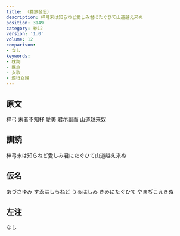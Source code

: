 ```yaml
---
title: （羇旅發思）
description: 梓弓末は知らねど愛しみ君にたぐひて山道越え来ぬ
position: 3149
category: 巻12
version: '1.0'
volume: 12
comparison:
- なし
keywords:
- 枕詞
- 羈旅
- 女歌
- 遊行女婦
---
```


## 原文

梓弓 末者不知杼 愛美 君尓副而 山道越来奴

## 訓読

梓弓末は知らねど愛しみ君にたぐひて山道越え来ぬ

## 仮名

あづさゆみ すゑはしらねど うるはしみ きみにたぐひて やまぢこえきぬ

## 左注

なし
